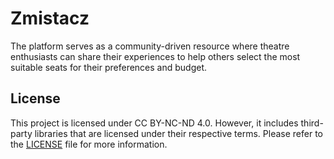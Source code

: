 # Zmistacz
The platform serves as a community-driven resource where theatre enthusiasts can share their experiences to help others select the most suitable seats for their preferences and budget.

## License
This project is licensed under CC BY-NC-ND 4.0. However, it includes third-party libraries that are licensed under their respective terms. Please refer to the [LICENSE](LICENSE) file for more information.
